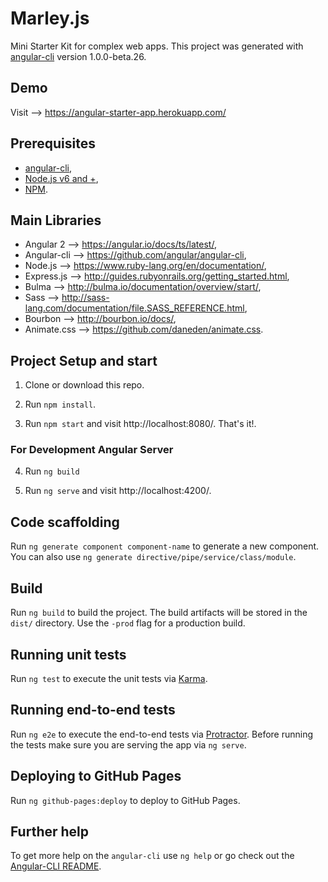 # Marley.js

Mini Starter Kit for complex web apps.
This project was generated with [angular-cli](https://github.com/angular/angular-cli) version 1.0.0-beta.26.

## Demo

Visit --> https://angular-starter-app.herokuapp.com/

## Prerequisites

* [angular-cli](https://github.com/angular/angular-cli),
* [Node.js v6 and +](https://nodejs.org/en/download/),
* [NPM](https://docs.npmjs.com/getting-started/what-is-npm).

## Main Libraries

* Angular 2 --> https://angular.io/docs/ts/latest/,
* Angular-cli --> https://github.com/angular/angular-cli,
* Node.js --> https://www.ruby-lang.org/en/documentation/,
* Express.js --> http://guides.rubyonrails.org/getting_started.html,
* Bulma --> http://bulma.io/documentation/overview/start/,
* Sass --> http://sass-lang.com/documentation/file.SASS_REFERENCE.html,
* Bourbon --> http://bourbon.io/docs/,
* Animate.css --> https://github.com/daneden/animate.css.

## Project Setup and start

1. Clone or download this repo. 

2. Run `npm install`.

3. Run `npm start` and visit http://localhost:8080/. That's it!.

### For Development Angular Server

4. Run `ng build`

5. Run `ng serve` and visit http://localhost:4200/.

## Code scaffolding

Run `ng generate component component-name` to generate a new component. You can also use `ng generate directive/pipe/service/class/module`.

## Build

Run `ng build` to build the project. The build artifacts will be stored in the `dist/` directory. Use the `-prod` flag for a production build.

## Running unit tests

Run `ng test` to execute the unit tests via [Karma](https://karma-runner.github.io).

## Running end-to-end tests

Run `ng e2e` to execute the end-to-end tests via [Protractor](http://www.protractortest.org/).
Before running the tests make sure you are serving the app via `ng serve`.

## Deploying to GitHub Pages

Run `ng github-pages:deploy` to deploy to GitHub Pages.

## Further help

To get more help on the `angular-cli` use `ng help` or go check out the [Angular-CLI README](https://github.com/angular/angular-cli/blob/master/README.md).

